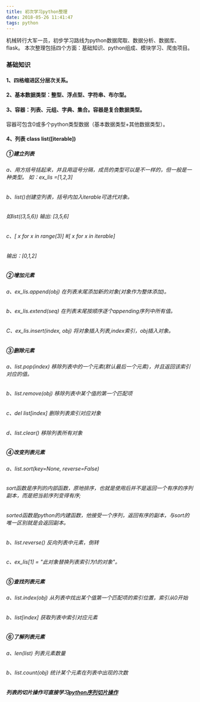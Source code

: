 ```yaml
---
title: 初次学习python整理
date: 2018-05-26 11:41:47
tags: python
---
```

机械转行大军一员，初步学习路线为python数据爬取、数据分析、数据库、flask。
本次整理包括四个方面：基础知识、python组成、模块学习、爬虫项目。
### 基础知识
#### 1、四格缩进区分层次关系。
#### 2、基本数据类型：整型、浮点型、字符串、布尔型。
#### 3、容器：列表、元组、字典、集合。容器是复合数据类型。
容器可包含0或多个python类型数据（基本数据类型+其他数据类型）。
#### 4、列表 class list([iterable])
##### ①建立列表
###### a、用方括号括起来，并且用逗号分隔，成员的类型可以是不一样的，但一般是一种类型。 如：ex_lis =[1,2,3]
###### b、list()创建空列表，括号内加入iterable可迭代对象。
###### 如list((3,5,6)) 输出: [3,5,6]
###### c、[ x for x in range(3)] #[ x for x in iterable]
###### 输出：[0,1,2]
##### ②增加元素
###### a、ex_lis.append(obj) 在列表末尾添加新的对象(对象作为整体添加)。
###### b、ex_lis.extend(seq) 在列表末尾按顺序逐个appending序列中所有值。
###### C、ex_lis.insert(index, obj) 将对象插入列表,index索引，obj插入对象。
##### ③删除元素
###### a、list.pop(index) 移除列表中的一个元素(默认最后一个元素)，并且返回该索引对应的值。
###### b、list.remove(obj) 移除列表中某个值的第一个匹配项
###### c、del list[index] 删除列表索引对应对象
###### d、list.clear() 移除列表所有对象
##### ④改变列表元素
###### a、list.sort(key=None, reverse=False) 
###### sort函数是序列的内部函数，原地排序，也就是使用后并不是返回一个有序的序列副本，而是把当前序列变得有序;
###### sorted函数是python的内建函数，他接受一个序列，返回有序的副本，与sort的唯一区别就是会返回副本。
###### b、list.reverse() 反向列表中元素，倒转
###### c、ex_lis[1] = "此对象替换列表索引为1的对象"。
##### ⑤查找列表元素
###### a、list.index(obj) 从列表中找出某个值第一个匹配项的索引位置，索引从0开始
###### b、list[index] 获取列表中索引对应元素
##### ⑥了解列表元素
###### a、len(list) 列表元素数量
###### b、list.count(obj) 统计某个元素在列表中出现的次数
##### 列表的切片操作可直接学习[python序列切片操作](http://www.cnblogs.com/ifantastic/archive/2013/04/15/3021845.html)


